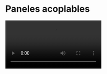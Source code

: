 # Paneles acoplables

![](https://digi21.blob.core.windows.net/videos-ayuda/desarrollo/17.%20Paneles%20acoplables.mp4)



